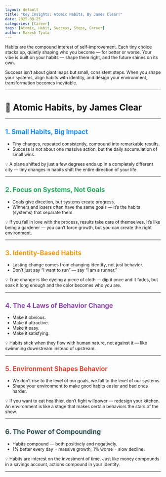 ```yaml
---
layout: default
title: "Key Insights: Atomic Habits, By James Clear!"
date: 2025-09-25
categories: [Career]
tags: [Atomic, Habit, Success, Steps, Career]
author: Rakesh Tyata
---
```


Habits are the compound interest of self-improvement. Each tiny choice stacks up, quietly shaping who you become — for better or worse. Your vibe is built on your habits — shape them right, and the future shines on its own.

Success isn’t about giant leaps but small, consistent steps. When you shape your systems, align habits with identity, and design your environment, transformation becomes inevitable.

---

# 🌟 Atomic Habits, by James Clear

---

## <span style="color:#1E90FF">1. Small Habits, Big Impact</span>

- Tiny changes, repeated consistently, compound into remarkable results.
- Success is not about one massive action, but the daily accumulation of small wins.

💡 A plane shifted by just a few degrees ends up in a completely different city — tiny changes in habits shift the entire direction of your life.

---

## <span style="color:#27AE60">2. Focus on Systems, Not Goals</span>

- Goals give direction, but systems create progress.
- Winners and losers often have the same goals — it’s the habits (systems) that separate them.

💡 If you fall in love with the process, results take care of themselves. It’s like being a gardener — you can’t force growth, but you can create the right environment.

---

## <span style="color:#F39C12">3. Identity-Based Habits</span>

- Lasting change comes from changing identity, not just behavior.
- Don’t just say “I want to run” — say “I am a runner.”

💡 True change is like dyeing a piece of cloth — dip it once and it fades, but soak it long enough and the color becomes who you are.

---

## <span style="color:#8E44AD">4. The 4 Laws of Behavior Change</span>

- Make it obvious.
- Make it attractive.
- Make it easy.
- Make it satisfying.

💡 Habits stick when they flow with human nature, not against it — like swimming downstream instead of upstream.

---

## <span style="color:#E74C3C">5. Environment Shapes Behavior</span>

- We don’t rise to the level of our goals, we fall to the level of our systems.
- Shape your environment to make good habits easier and bad ones harder.

💡 If you want to eat healthier, don’t fight willpower — redesign your kitchen. An environment is like a stage that makes certain behaviors the stars of the show.

---

## <span style="color:#2F4F4F">6. The Power of Compounding</span>

- Habits compound — both positively and negatively.
- 1% better every day = massive growth; 1% worse = slow decline.

💡 Habits are interest on the investment of time. Just like money compounds in a savings account, actions compound in your identity.

---